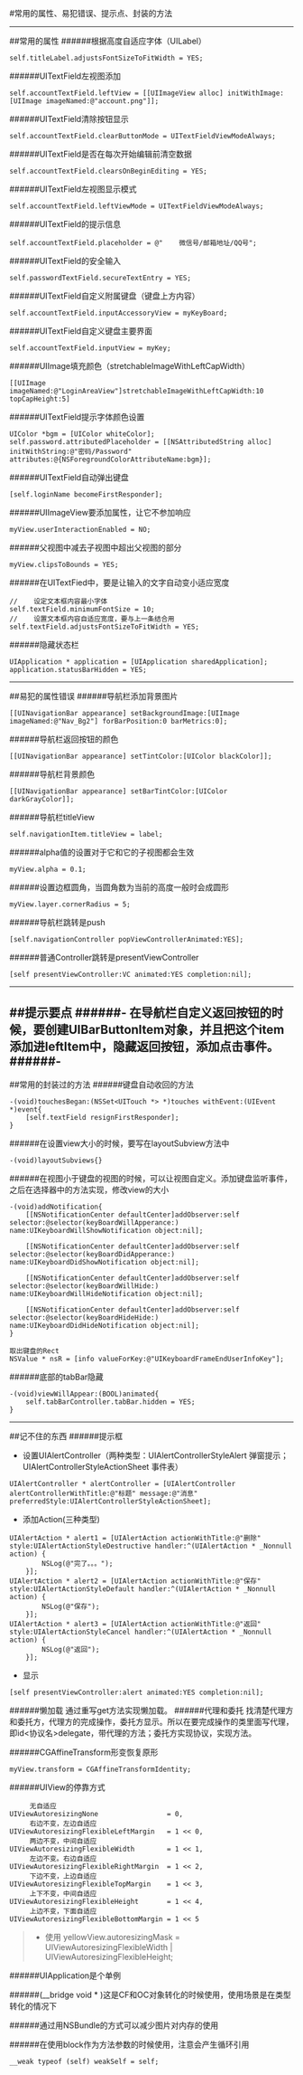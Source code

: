 #常用的属性、易犯错误、提示点、封装的方法

---

##常用的属性
######根据高度自适应字体（UILabel）
```
self.titleLabel.adjustsFontSizeToFitWidth = YES;
```
######UITextField左视图添加
```
self.accountTextField.leftView = [[UIImageView alloc] initWithImage:[UIImage imageNamed:@"account.png"]];
```
######UITextField清除按钮显示
```
self.accountTextField.clearButtonMode = UITextFieldViewModeAlways;
```
######UITextField是否在每次开始编辑前清空数据
```
self.accountTextField.clearsOnBeginEditing = YES;
```
######UITextField左视图显示模式
```
self.accountTextField.leftViewMode = UITextFieldViewModeAlways;
```
######UITextField的提示信息
```
self.accountTextField.placeholder = @"    微信号/邮箱地址/QQ号";
```
######UITextField的安全输入
```
self.passwordTextField.secureTextEntry = YES;
```
######UITextField自定义附属键盘（键盘上方内容）
```
self.accountTextField.inputAccessoryView = myKeyBoard;
```
######UITextField自定义键盘主要界面
```
self.accountTextField.inputView = myKey;
```
######UIImage填充颜色（stretchableImageWithLeftCapWidth）
```
[[UIImage imageNamed:@"LoginAreaView"]stretchableImageWithLeftCapWidth:10 topCapHeight:5]
```
######UITextField提示字体颜色设置
```
UIColor *bgm = [UIColor whiteColor];
self.password.attributedPlaceholder = [[NSAttributedString alloc] initWithString:@"密码/Password" attributes:@{NSForegroundColorAttributeName:bgm}];
```
######UITextField自动弹出键盘
```
[self.loginName becomeFirstResponder];
```
######UIImageView要添加属性，让它不参加响应
```
myView.userInteractionEnabled = NO;
```
######父视图中减去子视图中超出父视图的部分
```
myView.clipsToBounds = YES;
```
######在UITextFied中，要是让输入的文字自动变小适应宽度
```
//    设定文本框内容最小字体
self.textField.minimumFontSize = 10;
//    设置文本框内容自适应宽度，要与上一条结合用
self.textField.adjustsFontSizeToFitWidth = YES;
```
######隐藏状态栏
```
UIApplication * application = [UIApplication sharedApplication];
application.statusBarHidden = YES;
```
---

##易犯的属性错误
######导航栏添加背景图片
```
[[UINavigationBar appearance] setBackgroundImage:[UIImage imageNamed:@"Nav_Bg2"] forBarPosition:0 barMetrics:0];
```
######导航栏返回按钮的颜色
```
[[UINavigationBar appearance] setTintColor:[UIColor blackColor]];
```
######导航栏背景颜色
```
[[UINavigationBar appearance] setBarTintColor:[UIColor darkGrayColor]];
```
######导航栏titleView
```
self.navigationItem.titleView = label;
```
######alpha值的设置对于它和它的子视图都会生效
```
myView.alpha = 0.1;
```
######设置边框圆角，当圆角数为当前的高度一般时会成圆形
```
myView.layer.cornerRadius = 5;
```
######导航栏跳转是push
```
[self.navigationController popViewControllerAnimated:YES];
```
######普通Controller跳转是presentViewController
```
[self presentViewController:VC animated:YES completion:nil];
```
---

##提示要点
######- 在导航栏自定义返回按钮的时候，要创建UIBarButtonItem对象，并且把这个item添加进leftItem中，隐藏返回按钮，添加点击事件。
######- 
---

##常用的封装过的方法
######键盘自动收回的方法
```
-(void)touchesBegan:(NSSet<UITouch *> *)touches withEvent:(UIEvent *)event{
    [self.textField resignFirstResponder];
}
```

######在设置view大小的时候，要写在layoutSubview方法中
```
-(void)layoutSubviews{}
```
######在视图小于键盘的视图的时候，可以让视图自定义。添加键盘监听事件，之后在选择器中的方法实现，修改view的大小
```
-(void)addNotification{
    [[NSNotificationCenter defaultCenter]addObserver:self selector:@selector(keyBoardWillApperance:) name:UIKeyboardWillShowNotification object:nil];
    
    [[NSNotificationCenter defaultCenter]addObserver:self selector:@selector(keyBoardDidApperance:) name:UIKeyboardDidShowNotification object:nil];
    
    [[NSNotificationCenter defaultCenter]addObserver:self selector:@selector(keyBoardWillHide:) name:UIKeyboardWillHideNotification object:nil];
    
    [[NSNotificationCenter defaultCenter]addObserver:self selector:@selector(keyBoardHideHide:) name:UIKeyboardDidHideNotification object:nil];
}
```
```
取出键盘的Rect
NSValue * nsR = [info valueForKey:@"UIKeyboardFrameEndUserInfoKey"];
```
######底部的tabBar隐藏
```
-(void)viewWillAppear:(BOOL)animated{
    self.tabBarController.tabBar.hidden = YES;
}
```
---

##记不住的东西
######提示框
- 设置UIAlertController（两种类型：UIAlertControllerStyleAlert 弹窗提示；UIAlertControllerStyleActionSheet 事件表）

```
UIAlertController * alertController = [UIAlertController alertControllerWithTitle:@"标题" message:@"消息" preferredStyle:UIAlertControllerStyleActionSheet];
```

- 添加Action(三种类型)
```
UIAlertAction * alert1 = [UIAlertAction actionWithTitle:@"删除" style:UIAlertActionStyleDestructive handler:^(UIAlertAction * _Nonnull action) {
        NSLog(@"完了。。。");
    }];
UIAlertAction * alert2 = [UIAlertAction actionWithTitle:@"保存" style:UIAlertActionStyleDefault handler:^(UIAlertAction * _Nonnull action) {
        NSLog(@"保存");
    }];
UIAlertAction * alert3 = [UIAlertAction actionWithTitle:@"返回" style:UIAlertActionStyleCancel handler:^(UIAlertAction * _Nonnull action) {
        NSLog(@"返回");
    }];
```
- 显示
```
[self presentViewController:alert animated:YES completion:nil];
```

######懒加载
        通过重写get方法实现懒加载。
######代理和委托
    找清楚代理方和委托方，代理方的完成操作，委托方显示。所以在要完成操作的类里面写代理，即id<协议名>delegate，带代理的方法；委托方实现协议，实现方法。

######CGAffineTransform形变恢复原形
```
myView.transform = CGAffineTransformIdentity;
```
######UIView的停靠方式
```
     无自适应
UIViewAutoresizingNone                 = 0,
     右边不变，左边自适应
UIViewAutoresizingFlexibleLeftMargin   = 1 << 0,
     两边不变，中间自适应
UIViewAutoresizingFlexibleWidth        = 1 << 1,
     左边不变。右边自适应
UIViewAutoresizingFlexibleRightMargin  = 1 << 2,
     下边不变，上边自适应
UIViewAutoresizingFlexibleTopMargin    = 1 << 3,
     上下不变，中间自适应
UIViewAutoresizingFlexibleHeight       = 1 << 4,
     上边不变，下面自适应
UIViewAutoresizingFlexibleBottomMargin = 1 << 5
```
>- 使用
      yellowView.autoresizingMask = UIViewAutoresizingFlexibleWidth | UIViewAutoresizingFlexibleHeight;

######UIApplication是个单例

######(__bridge void * )这是CF和OC对象转化的时候使用，使用场景是在类型转化的情况下


######通过用NSBundle的方式可以减少图片对内存的使用

######在使用block作为方法参数的时候使用，注意会产生循环引用
```
__weak typeof (self) weakSelf = self;
```